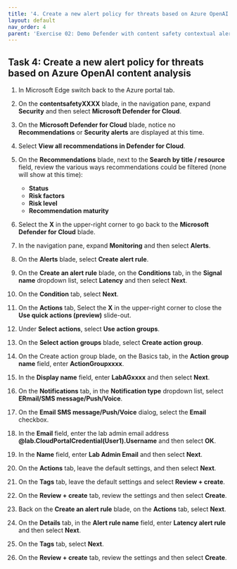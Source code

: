 ```yaml
---
title: '4. Create a new alert policy for threats based on Azure OpenAI content analysis'
layout: default
nav_order: 4
parent: 'Exercise 02: Demo Defender with content safety contextual alert from AOAI'
---
```


## Task 4: Create a new alert policy for threats based on Azure OpenAI content analysis


1. In  Microsoft Edge switch back to the Azure portal tab.

1. On the **contentsafetyXXXX** blade, in the navigation pane, expand **Security** and then select **Microsoft Defender for Cloud**.

1. On the **Microsoft Defender for Cloud** blade, notice no **Recommendations** or **Security alerts** are displayed at this time.

1. Select **View all recommendations in Defender for Cloud**.

1. On the **Recommendations** blade, next to the **Search by title / resource** field,  review the various ways recommendations could be filtered (none will show at this time):
   - **Status**
   - **Risk factors**
   - **Risk level**
   - **Recommendation maturity**

1. Select the **X** in the upper-right corner to go back to the **Microsoft Defender for Cloud** blade.

1. In the navigation pane, expand **Monitoring** and then select **Alerts**.

1. On the **Alerts** blade, select **Create alert rule**.

1. On the **Create an alert rule** blade, on the **Conditions** tab, in the **Signal name** dropdown list, select **Latency** and then select **Next**.

1. On the **Condition** tab, select **Next**.

1. On the **Actions** tab, Select the **X** in the upper-right corner to close the **Use quick actions (preview)** slide-out.

1. Under **Select actions**, select **Use action groups**.

1. On the **Select action groups** blade, select **Create action group**.

1. On the Create action group blade, on the Basics tab, in the **Action group name** field, enter **ActionGroupxxxx**.

1. In the **Display name** field, enter **LabAGxxxx** and then select **Next**.

1. On the **Notifications** tab, in the **Notification type** dropdown list, select **ERmail/SMS message/Push/Voice**.

1. On the **Email SMS message/Push/Voice** dialog, select the  **Email** checkbox.

1. In the **Email** field, enter the lab admin email address **@lab.CloudPortalCredential(User1).Username** and then select **OK**.

1. In the **Name** field, enter **Lab Admin Email** and then select **Next**.

1. On the **Actions** tab, leave the default settings, and then select **Next**.

1. On the **Tags** tab, leave the default settings and select **Review + create**.

1. On the **Review + create** tab, review the settings and then select **Create**. 

1. Back on the **Create an alert rule** blade, on the **Actions** tab, select **Next**.

1. On the **Details** tab, in the **Alert rule name** field, enter **Latency alert rule** and then select **Next**.

1. On the **Tags** tab, select **Next**.

1. On the **Review + create** tab, review the settings and then select **Create**.